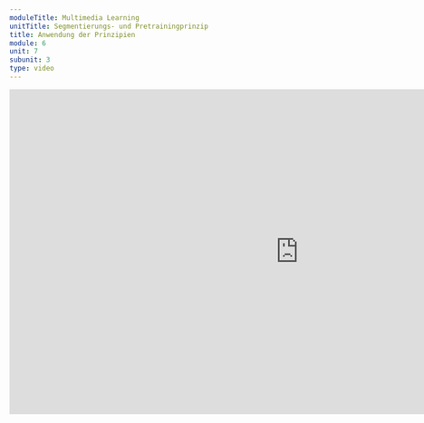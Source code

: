 ```yaml
---
moduleTitle: Multimedia Learning
unitTitle: Segmentierungs- und Pretrainingprinzip
title: Anwendung der Prinzipien
module: 6
unit: 7
subunit: 3
type: video
---
```



<iframe width="1020" height="574" src="https://www.youtube.com/embed/FDZthaYmnG0" frameborder="0" allow="accelerometer; autoplay; encrypted-media; gyroscope; picture-in-picture" allowfullscreen></iframe>